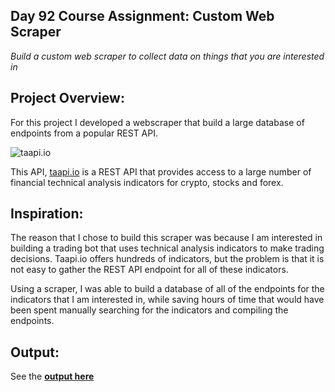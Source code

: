 ## Day 92 Course Assignment: Custom Web Scraper

_Build a custom web scraper to collect data on things that you are interested in_

## Project Overview:

For this project I developed a webscraper that build a large database of endpoints from a popular REST API.

![taapi.io](https://taapi.io/wp-content/themes/taapi/images/logo-taapi.svg)

This API, [taapi.io](https://taapi.io/) is a REST API that provides access to a large number of financial technical analysis indicators for crypto, stocks and forex. 

## Inspiration:

The reason that I chose to build this scraper was because I am interested in building a trading bot that uses technical analysis indicators to make trading decisions. Taapi.io offers hundreds of indicators, but the problem is that it is not easy to gather the REST API endpoint for all of these indicators.

Using a scraper, I was able to build a database of all of the endpoints for the indicators that I am interested in, while saving hours of time that would have been spent manually searching for the indicators and compiling the endpoints.

## Output:

See the **[output here](./webscraper/output.csv)**